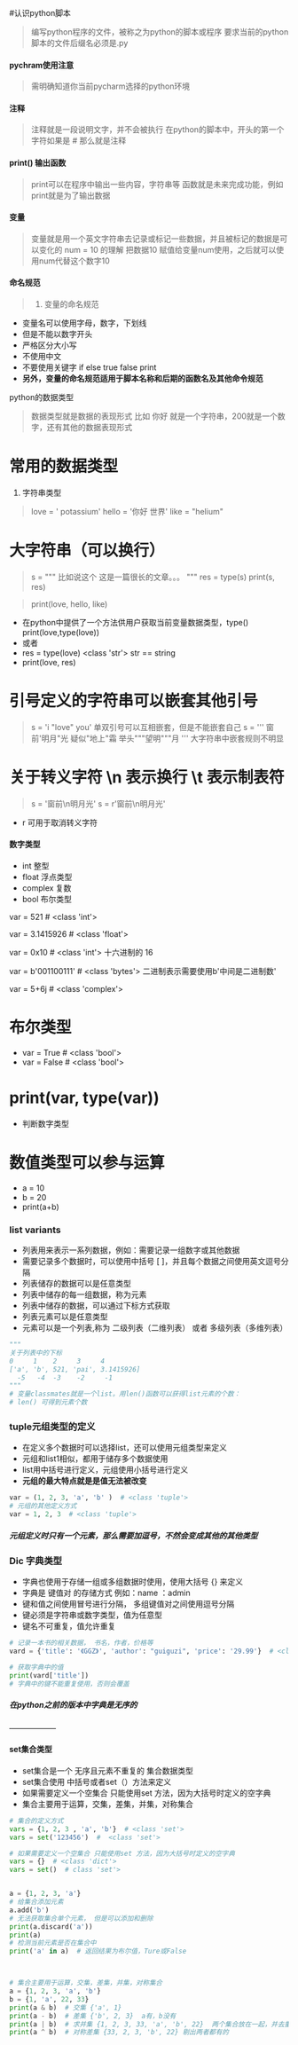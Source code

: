#认识python脚本
>编写python程序的文件，被称之为python的脚本或程序
> 要求当前的python脚本的文件后缀名必须是.py


#### pychram使用注意
>需明确知道你当前pycharm选择的python环境 


#### 注释
> 注释就是一段说明文字，并不会被执行
> 在python的脚本中，开头的第一个字符如果是 # 那么就是注释

#### print()  输出函数
> print可以在程序中输出一些内容，字符串等
> 函数就是未来完成功能，例如print就是为了输出数据

#### 变量
>变量就是用一个英文字符串去记录或标记一些数据，并且被标记的数据是可以变化的
num = 10 的理解
> 把数据10 赋值给变量num使用，之后就可以使用num代替这个数字10


#### 命名规范
>1. 变量的命名规范
   + 变量名可以使用字母，数字，下划线
   + 但是不能以数字开头
   + 严格区分大小写
   + 不使用中文 
   + 不要使用关键字 if else true false print
   + **另外，变量的命名规范适用于脚本名称和后期的函数名及其他命令规范**


 python的数据类型 
 >数据类型就是数据的表现形式 
 比如 你好 就是一个字符串，200就是一个数字，还有其他的数据表现形式

# 常用的数据类型
1. 字符串类型
>love = ' potassium'
hello = '你好 世界'
like = "helium"

# 大字符串（可以换行）
>s = """ 
比如说这个
 这是一篇很长的文章。。。
 """
 res = type(s)
 print(s, res)


 >print(love, hello, like)
 + 在python中提供了一个方法供用户获取当前变量数据类型，type()
 print(love,type(love))
 + 或者
 + res = type(love) <class 'str'> str == string
 + print(love, res)


# 引号定义的字符串可以嵌套其他引号
>s = 'i "love" you' 单双引号可以互相嵌套，但是不能嵌套自己
 s = '''
 窗前'明月"光
 疑似"地上"霜
 举头"""望明"""月
 '''
 大字符串中嵌套规则不明显


# 关于转义字符 \n 表示换行 \t 表示制表符
> s = '窗前\n明月光' 
> s = r'窗前\n明月光' 
+ r 可用于取消转义字符


#### 数字类型
+ int 整型
+ float 浮点类型
+ complex 复数
+ bool 布尔类型

var = 521  # <class 'int'>

var = 3.1415926  # <class 'float'>

var = 0x10  # <class 'int'> 十六进制的 16

var = b'001100111'  # <class 'bytes'> 二进制表示需要使用b'中间是二进制数'

var = 5+6j  # <class 'complex'>

# 布尔类型
+ var = True  # <class 'bool'>
+ var = False  # <class 'bool'>

# print(var, type(var)) 
+ 判断数字类型

# 数值类型可以参与运算
+ a = 10
+ b = 20
+ print(a+b)


### list variants
+ 列表用来表示一系列数据，例如：需要记录一组数字或其他数据
+ 需要记录多个数据时，可以使用中括号 [ ]，并且每个数据之间使用英文逗号分隔
+ 列表储存的数据可以是任意类型
+ 列表中储存的每一组数据，称为元素
+ 列表中储存的数据，可以通过下标方式获取
+ 列表元素可以是任意类型
+ 元素可以是一个列表,称为 二级列表（二维列表） 或者 多级列表（多维列表）


```python
"""
关于列表中的下标
0     1    2     3     4
['a', 'b', 521, 'pai', 3.1415926]
  -5   -4  -3    -2     -1                     
"""
# 变量classmates就是一个list。用len()函数可以获得list元素的个数：
# len() 可得到元素个数


```


### tuple元组类型的定义
+ 在定义多个数据时可以选择list，还可以使用元组类型来定义
+ 元组和list1相似，都用于储存多个数据使用
+ list用中括号进行定义，元组使用小括号进行定义
+ **元组的最大特点就是是值无法被改变**
```python
var = (1, 2, 3, 'a', 'b' )  # <class 'tuple'>
# 元组的其他定义方式
var = 1, 2, 3  # <class 'tuple'>
```
##### 元组定义时只有一个元素，那么需要加逗号，不然会变成其他的其他类型




### Dic 字典类型
+ 字典也使用于存储一组或多组数据时使用，使用大括号 {} 来定义
+ 字典是 键值对 的存储方式 例如：name ：admin
+ 键和值之间使用冒号进行分隔， 多组键值对之间使用逗号分隔
+ 键必须是字符串或数字类型，值为任意型
+ 键名不可重复，值允许重复

```python
# 记录一本书的相关数据， 书名，作者，价格等
vard = {'title': '《GGZ》', 'author': "guiguzi", 'price': '29.99'}  # <class 'dict'>

# 获取字典中的值
print(vard['title'])
# 字典中的键不能重复使用，否则会覆盖
```

##### 在python之前的版本中字典是无序的
——————
#### set集合类型
+ set集合是一个 无序且元素不重复的 集合数据类型
+ set集合使用 中括号或者set（）方法来定义
+ 如果需要定义一个空集合 只能使用set 方法，因为大括号时定义的空字典
+ 集合主要用于运算，交集，差集，并集，对称集合

```python
# 集合的定义方式
vars = {1, 2, 3 , 'a', 'b'}  # <class 'set'>
vars = set('123456')  #  <class 'set'>

# 如果需要定义一个空集合 只能使用set 方法，因为大括号时定义的空字典
vars = {}  # <class 'dict'>
vars = set()  # class 'set'>


a = {1, 2, 3, 'a'}
# 给集合添加元素
a.add('b')
# 无法获取集合单个元素， 但是可以添加和删除
print(a.discard('a'))
print(a)
# 检测当前元素是否在集合中
print('a' in a)  # 返回结果为布尔值，Ture或False



# 集合主要用于运算，交集，差集，并集，对称集合
a = {1, 2, 3, 'a', 'b'}
b = {1, 'a', 22, 33}
print(a & b)  # 交集 {'a', 1}
print(a - b)  # 差集 {'b', 2, 3}  a有，b没有
print(a | b)  # 求并集 {1, 2, 3, 33, 'a', 'b', 22}  两个集合放在一起，并去重
print(a ^ b)  # 对称差集 {33, 2, 3, 'b', 22} 剔出两者都有的
```